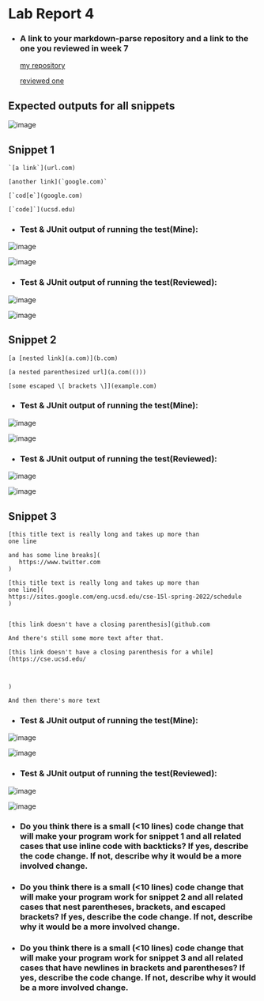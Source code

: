 # Lab Report 4

* ### A link to your markdown-parse repository and a link to the one you reviewed in week 7
  [my repository](https://github.com/Eunggseo/markdown-parsenew/tree/main/markdown-parserWenyu)

  [reviewed one]( https://github.com/HantianLin/markdown-parser)
## Expected outputs for all snippets

![image](expectedoutputs.png)


## **Snippet 1**
```
`[a link`](url.com)

[another link](`google.com)`

[`cod[e`](google.com)

[`code]`](ucsd.edu)
```
* ### Test & JUnit output of running the test(Mine):
![image](snippet1mtest.png)

![image](snippet1result.png)

* ### Test & JUnit output of running the test(Reviewed):
![image](snippet1test.png)

![image](snippet1f.png)




 ## Snippet 2
 ```
 [a [nested link](a.com)](b.com)

[a nested parenthesized url](a.com(()))

[some escaped \[ brackets \]](example.com)
```
* ### Test & JUnit output of running the test(Mine):
![image](snippet3mtest.png)

![image](snippet3result.png)

* ### Test & JUnit output of running the test(Reviewed):
![image](snippet2test.png)

![image](snippet2f.png)



 ## Snippet 3
 ```
 [this title text is really long and takes up more than 
one line

and has some line breaks](
    https://www.twitter.com
)

[this title text is really long and takes up more than 
one line](
https://sites.google.com/eng.ucsd.edu/cse-15l-spring-2022/schedule
)


[this link doesn't have a closing parenthesis](github.com

And there's still some more text after that.

[this link doesn't have a closing parenthesis for a while](https://cse.ucsd.edu/



)

And then there's more text
```
* ### Test & JUnit output of running the test(Mine):
![image](snippet1mtest.png)

![image](snippet1result.png)

* ### Test & JUnit output of running the test(Reviewed):
![image](snippet3test.png)

![image](snippet3f.png)


* ### Do you think there is a small (<10 lines) code change that will make your program work for **snippet 1** and all related cases that use inline code with backticks? If yes, describe the code change. If not, describe why it would be a more involved change.


* ### Do you think there is a small (<10 lines) code change that will make your program work for **snippet 2** and all related cases that nest parentheses, brackets, and escaped brackets? If yes, describe the code change. If not, describe why it would be a more involved change.

* ### Do you think there is a small (<10 lines) code change that will make your program work for **snippet 3** and all related cases that have newlines in brackets and parentheses? If yes, describe the code change. If not, describe why it would be a more involved change.


